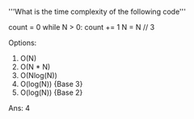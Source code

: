 '''What is the time complexity of the following code'''

count = 0
while N > 0:
  count += 1
  N = N // 3

Options:
1. O(N)
2. O(N * N)
3. O(Nlog(N))
4. O(log(N)) {Base 3}
5. O(log(N)) {Base 2}

Ans:
4

